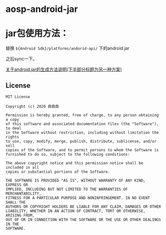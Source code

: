 # aosp-android-jar

# jar包使用方法：

替换 `${Android Sdk}/platforms/andorid-api/`  下的android.jar

之后sync一下。



[关于android.jar的生成方法说明(下半部分标题为另一种方案)](https://blog.csdn.net/qq_26413249/article/details/78934458)


## License
```text
MIT License

Copyright (c) 2020 鼎鼎鼎

Permission is hereby granted, free of charge, to any person obtaining a copy
of this software and associated documentation files (the "Software"), to deal
in the Software without restriction, including without limitation the rights
to use, copy, modify, merge, publish, distribute, sublicense, and/or sell
copies of the Software, and to permit persons to whom the Software is
furnished to do so, subject to the following conditions:

The above copyright notice and this permission notice shall be included in all
copies or substantial portions of the Software.

THE SOFTWARE IS PROVIDED "AS IS", WITHOUT WARRANTY OF ANY KIND, EXPRESS OR
IMPLIED, INCLUDING BUT NOT LIMITED TO THE WARRANTIES OF MERCHANTABILITY,
FITNESS FOR A PARTICULAR PURPOSE AND NONINFRINGEMENT. IN NO EVENT SHALL THE
AUTHORS OR COPYRIGHT HOLDERS BE LIABLE FOR ANY CLAIM, DAMAGES OR OTHER
LIABILITY, WHETHER IN AN ACTION OF CONTRACT, TORT OR OTHERWISE, ARISING FROM,
OUT OF OR IN CONNECTION WITH THE SOFTWARE OR THE USE OR OTHER DEALINGS IN THE
SOFTWARE.


```
